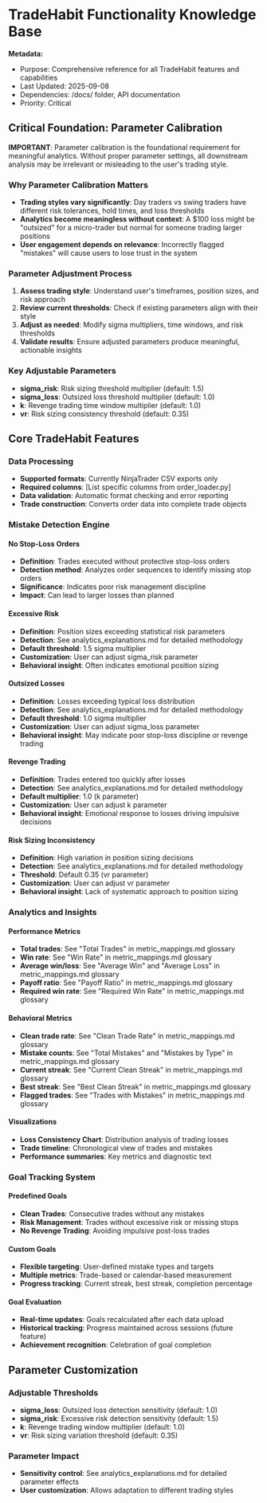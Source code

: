 # TradeHabit Functionality Knowledge Base

**Metadata:**
- Purpose: Comprehensive reference for all TradeHabit features and capabilities
- Last Updated: 2025-09-08
- Dependencies: /docs/ folder, API documentation
- Priority: Critical

## Critical Foundation: Parameter Calibration

**IMPORTANT**: Parameter calibration is the foundational requirement for meaningful analytics. Without proper parameter settings, all downstream analysis may be irrelevant or misleading to the user's trading style.

### Why Parameter Calibration Matters
- **Trading styles vary significantly**: Day traders vs swing traders have different risk tolerances, hold times, and loss thresholds
- **Analytics become meaningless without context**: A $100 loss might be "outsized" for a micro-trader but normal for someone trading larger positions
- **User engagement depends on relevance**: Incorrectly flagged "mistakes" will cause users to lose trust in the system

### Parameter Adjustment Process
1. **Assess trading style**: Understand user's timeframes, position sizes, and risk approach
2. **Review current thresholds**: Check if existing parameters align with their style
3. **Adjust as needed**: Modify sigma multipliers, time windows, and risk thresholds
4. **Validate results**: Ensure adjusted parameters produce meaningful, actionable insights

### Key Adjustable Parameters
- **sigma_risk**: Risk sizing threshold multiplier (default: 1.5)
- **sigma_loss**: Outsized loss threshold multiplier (default: 1.0)  
- **k**: Revenge trading time window multiplier (default: 1.0)
- **vr**: Risk sizing consistency threshold (default: 0.35)

## Core TradeHabit Features

### Data Processing
- **Supported formats**: Currently NinjaTrader CSV exports only
- **Required columns**: [List specific columns from order_loader.py]
- **Data validation**: Automatic format checking and error reporting
- **Trade construction**: Converts order data into complete trade objects

### Mistake Detection Engine

#### No Stop-Loss Orders
- **Definition**: Trades executed without protective stop-loss orders
- **Detection method**: Analyzes order sequences to identify missing stop orders
- **Significance**: Indicates poor risk management discipline
- **Impact**: Can lead to larger losses than planned

#### Excessive Risk
- **Definition**: Position sizes exceeding statistical risk parameters
- **Detection**: See analytics_explanations.md for detailed methodology
- **Default threshold**: 1.5 sigma multiplier
- **Customization**: User can adjust sigma_risk parameter
- **Behavioral insight**: Often indicates emotional position sizing

#### Outsized Losses
- **Definition**: Losses exceeding typical loss distribution
- **Detection**: See analytics_explanations.md for detailed methodology
- **Default threshold**: 1.0 sigma multiplier
- **Customization**: User can adjust sigma_loss parameter
- **Behavioral insight**: May indicate poor stop-loss discipline or revenge trading

#### Revenge Trading
- **Definition**: Trades entered too quickly after losses
- **Detection**: See analytics_explanations.md for detailed methodology
- **Default multiplier**: 1.0 (k parameter)
- **Customization**: User can adjust k parameter
- **Behavioral insight**: Emotional response to losses driving impulsive decisions

#### Risk Sizing Inconsistency
- **Definition**: High variation in position sizing decisions
- **Detection**: See analytics_explanations.md for detailed methodology
- **Threshold**: Default 0.35 (vr parameter)
- **Customization**: User can adjust vr parameter
- **Behavioral insight**: Lack of systematic approach to position sizing

### Analytics and Insights

#### Performance Metrics
- **Total trades**: See "Total Trades" in metric_mappings.md glossary
- **Win rate**: See "Win Rate" in metric_mappings.md glossary
- **Average win/loss**: See "Average Win" and "Average Loss" in metric_mappings.md glossary
- **Payoff ratio**: See "Payoff Ratio" in metric_mappings.md glossary
- **Required win rate**: See "Required Win Rate" in metric_mappings.md glossary

#### Behavioral Metrics
- **Clean trade rate**: See "Clean Trade Rate" in metric_mappings.md glossary
- **Mistake counts**: See "Total Mistakes" and "Mistakes by Type" in metric_mappings.md glossary
- **Current streak**: See "Current Clean Streak" in metric_mappings.md glossary
- **Best streak**: See "Best Clean Streak" in metric_mappings.md glossary
- **Flagged trades**: See "Trades with Mistakes" in metric_mappings.md glossary

#### Visualizations
- **Loss Consistency Chart**: Distribution analysis of trading losses
- **Trade timeline**: Chronological view of trades and mistakes
- **Performance summaries**: Key metrics and diagnostic text

### Goal Tracking System

#### Predefined Goals
- **Clean Trades**: Consecutive trades without any mistakes
- **Risk Management**: Trades without excessive risk or missing stops
- **No Revenge Trading**: Avoiding impulsive post-loss trades

#### Custom Goals
- **Flexible targeting**: User-defined mistake types and targets
- **Multiple metrics**: Trade-based or calendar-based measurement
- **Progress tracking**: Current streak, best streak, completion percentage

#### Goal Evaluation
- **Real-time updates**: Goals recalculated after each data upload
- **Historical tracking**: Progress maintained across sessions (future feature)
- **Achievement recognition**: Celebration of goal completion

## Parameter Customization

### Adjustable Thresholds
- **sigma_loss**: Outsized loss detection sensitivity (default: 1.0)
- **sigma_risk**: Excessive risk detection sensitivity (default: 1.5)
- **k**: Revenge trading window multiplier (default: 1.0)
- **vr**: Risk sizing variation threshold (default: 0.35)

### Parameter Impact
- **Sensitivity control**: See analytics_explanations.md for detailed parameter effects
- **User customization**: Allows adaptation to different trading styles
